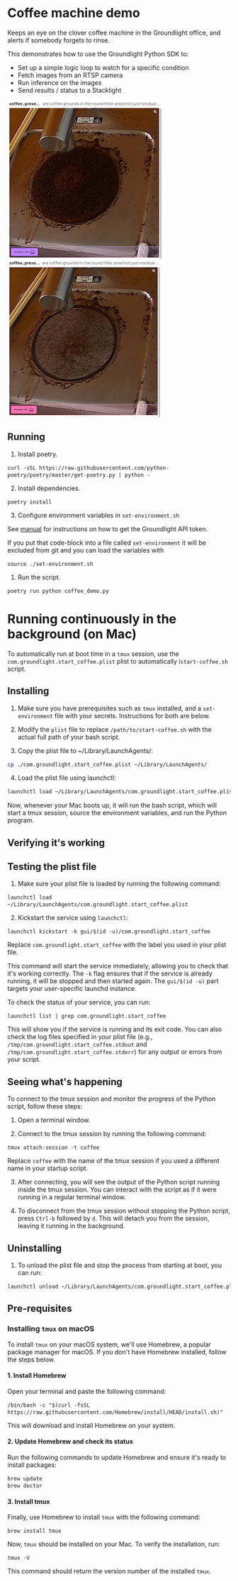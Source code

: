 # Coffee machine demo

Keeps an eye on the clover coffee machine in the Groundlight office, and alerts if somebody forgets to rinse.

This demonstrates how to use the Groundlight Python SDK to:
- Set up a simple logic loop to watch for a specific condition
- Fetch images from an RTSP camera
- Run inference on the images
- Send results / status to a Stacklight

![Needs rinsing](./static/coffee-present.png)
![Already rinsed](./static/coffee-not-present.png)

## Running

1. Install poetry.

``` shell
curl -sSL https://raw.githubusercontent.com/python-poetry/poetry/master/get-poetry.py | python -
```

2. Install dependencies.

``` shell
poetry install
```

3. Configure environment variables in `set-environment.sh`

See [manual](https://code.groundlight.ai/python-sdk/docs/getting-started/api-tokens) for instructions on how to get the Groundlight API token.

If you put that code-block into a file called `set-environment` it will be excluded from git and you can load the variables with

```
source ./set-environment.sh
```

1. Run the script.

``` shell
poetry run python coffee_demo.py
```

# Running continuously in the background (on Mac)

To automatically run at boot time in a `tmux` session, use the `com.groundlight.start_coffee.plist` plist to automatically i`start-coffee.sh` script.

## Installing

1. Make sure you have prerequisites such as `tmux` installed, and a `set-environment` file with your secrets.  Instructions for both are below.

2. Modify the `plist` file to replace `/path/to/start-coffee.sh` with the actual full path of your bash script.

3.  Copy the plist file to ~/Library/LaunchAgents/:

``` bash
cp ./com.groundlight.start_coffee.plist ~/Library/LaunchAgents/
```

4.  Load the plist file using launchctl:

``` bash
launchctl load ~/Library/LaunchAgents/com.groundlight.start_coffee.plist
```

Now, whenever your Mac boots up, it will run the bash script, which will start a tmux session, source the environment variables, and run the Python program.


## Verifying it's working

## Testing the plist file

1. Make sure your plist file is loaded by running the following command:

```
launchctl load ~/Library/LaunchAgents/com.groundlight.start_coffee.plist
```

2. Kickstart the service using `launchctl`:

```
launchctl kickstart -k gui/$(id -u)/com.groundlight.start_coffee
```

Replace `com.groundlight.start_coffee` with the label you used in your plist file.

This command will start the service immediately, allowing you to check that it's working correctly. The `-k` flag ensures that if the service is already running, it will be stopped and then started again. The `gui/$(id -u)` part targets your user-specific launchd instance.

To check the status of your service, you can run:

```
launchctl list | grep com.groundlight.start_coffee
```

This will show you if the service is running and its exit code. You can also check the log files specified in your plist file (e.g., `/tmp/com.groundlight.start_coffee.stdout` and `/tmp/com.groundlight.start_coffee.stderr`) for any output or errors from your script.

## Seeing what's happening

To connect to the tmux session and monitor the progress of the Python script, follow these steps:

1. Open a terminal window.

2. Connect to the tmux session by running the following command:

```
tmux attach-session -t coffee
```

Replace `coffee` with the name of the tmux session if you used a different name in your startup script.

3. After connecting, you will see the output of the Python script running inside the tmux session. You can interact with the script as if it were running in a regular terminal window.

4. To disconnect from the tmux session without stopping the Python script, press `Ctrl-b` followed by `d`. This will detach you from the session, leaving it running in the background.

## Uninstalling

1.  To unload the plist file and stop the process from starting at boot, you can run:

``` bash
launchctl unload ~/Library/LaunchAgents/com.groundlight.start_coffee.plist
```

## Pre-requisites

### Installing `tmux` on macOS

To install `tmux` on your macOS system, we'll use Homebrew, a popular package manager for macOS. If you don't have Homebrew installed, follow the steps below.

#### 1. Install Homebrew

Open your terminal and paste the following command:

```
/bin/bash -c "$(curl -fsSL https://raw.githubusercontent.com/Homebrew/install/HEAD/install.sh)"
```

This will download and install Homebrew on your system.

#### 2. Update Homebrew and check its status

Run the following commands to update Homebrew and ensure it's ready to install packages:

```
brew update
brew doctor
```

#### 3. Install tmux

Finally, use Homebrew to install `tmux` with the following command:

```
brew install tmux
```

Now, `tmux` should be installed on your Mac. To verify the installation, run:

```
tmux -V
```

This command should return the version number of the installed `tmux`.
